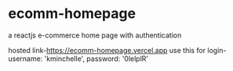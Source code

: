 # ecomm-homepage
a reactjs  e-commerce home page with authentication 


hosted link-https://ecomm-homepage.vercel.app
use this for login-
username: 'kminchelle',
password: '0lelplR'
